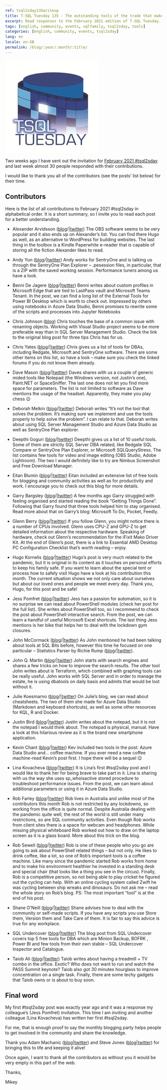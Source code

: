```yaml
---
ref: tsql2sday135writeup
title: T-SQL Tuesday 135 - The outstanding tools of the trade that make your job awesome – write-up
excerpt: Read responses to the February 2021 edition of T-SQL Tuesday.
tags: [english, community, events, sqlfamily, tsql2sday, tools]
categories: [english, community, events, tsql2sday]
lang: en
locale: en-GB
permalink: /blog/:year/:month/:title/
---
```


[![T-SQL Tuesday Logo](/assets/images/t-sql-tuesday-logo.jpg)](https://www.bronowski.it/blog/2021/02/t-sql-tuesday-135-the-outstanding-tools-of-the-trade-that-make-your-job-awesome/ "T-SQL Tuesday invitation")

Two weeks ago I have sent out the invitation for [February 2021 #tsql2sday](https://www.bronowski.it/blog/2021/02/t-sql-tuesday-135-the-outstanding-tools-of-the-trade-that-make-your-job-awesome/) and last week almost 30 people responded with their contributions.

I would like to thank you all of the contributors (see the posts’ list below) for their time.

## Contributors

Here is the list of all contributions to February 2021 #tsql2sday in alphabetical order. It is a short summary, so I invite you to read each post for a better understanding.

* Alexander Arvidsson ([blog](https://www.arcticdba.se/posts/t-sql-tuesday-135-tools-of-the-trade/)/|[twitter](https://twitter.com/arcticdba))
The OBS software seems to be very popular and it also ends up on Alexander’s list. You can find there Hugo as well, as an alternative to WordPress for building websites. The last thing in the toolbox is a Kindle Paperwhite e-reader that is capable of storing all the fiction Alexander likes to read.

* Andy Yun ([blog](https://sqlbek.wordpress.com/2021/02/09/t-sql-tuesday-135-tools-that-have-helped-me-the-most/)/|[twitter](https://twitter.com/SQLBek))
Andy works for SentryOne and is talking us through the SentryOne Plan Explorer – .pesession files, in particular, that is a ZIP with the saved working session. Performance tuners among us have a look.

* Benni De Jagere ([blog](https://bennidejagere.com/2021/02/t-sql-tuesday-135-my-tools-for-the-trade/)/|[twitter](https://twitter.com/BenniDeJagere))
Benni writes about custom profiles in Microsoft Edge that are tied to LastPass vault and Microsoft Teams Tenant. In the post, we can find a long list of the External Tools for Power BI Desktop which is worth to check out. Impressed by others using notebooks in Azure Data Studio, Benni promises to rewrite some of the scripts and processes into Jupyter Notebooks

* Chris Johnson ([blog](https://chrisjohnson120.com/2021/02/09/t-sql-tuesday-135-the-outstanding-tools-of-the-trade-that-make-your-job-awesome/))
Chris touches the base of a common issue with renaming objects. Working with Visual Studio project seems to be more preferable way than in SQL Server Management Studio. Check the link to the original blog post for three tips Chris has for us.

* Chris Yates ([blog](https://chrisyatessql.com/2021/02/09/t-sql-tuesday-135-the-outstanding-tools-of-the-trade-that-make-your-job-awesome/)/|[twitter](https://twitter.com/YatesSQL))
Chris gives us a list of tools for DBAs, including Redgate, Microsoft and SentryOne software. There are some other items on this list, so have a look – make sure you check the linked forums if you do not know them already.

* Dave Mason ([blog](https://itsalljustelectrons.blogspot.com/2021/02/t-sql-tuesday-135-outstanding-tools.html)/|[twitter](https://twitter.com/BeginTry))
Daves shares with us a couple of generic mided tools like Notepad (the Windows version, not Justin’s one), Paint.NET or SpaceSniffer. The last one does not let you find more space for parameters. The list is not limited to software as Dave mentions the usage of the headset. Apparently, they make you play chess 😉

* Deborah Melkin ([blog](https://debthedba.wordpress.com/2021/02/09/t-sql-tuesday-135-tools-of-the-trade/)/|[twitter](https://twitter.com/dgmelkin))
Deborah writes “It’s not the tool that solves the problem. It’s making sure we implement and use the tools properly to help solve the problem”. I can relate to that. Deborah writes about using SQL Server Management Studio and Azure Data Studio as well as SentryOne Plan explorer.

* Deepthi Goguri ([blog](https://dbanuggets.com/2021/02/09/t-sql-tuesday-135-tools-of-the-trade/)/|[twitter](https://twitter.com/dbanuggets))
Deepthi gives us a list of 10 useful tools. Some of them are strictly SQL Server DBA related, like Redgate SQL Compare or SentryOne Plan Explorer, or Microsoft SQLQueryStress. The list contains few tools for video and image editing (OBS Studio, Adobe Lightroom). The two I would definitely like to try are Nimbus Screenshot and Free Download Manager.

* Eitan Blumin ([blog](https://eitanblumin.com/2021/02/09/t-sql-tuesday-135-the-tools-of-my-trade/)/|[twitter](https://twitter.com/EitanBlumin))
Eitan included an extensive list of free tools for blogging and community activities as well as for productivity and work. I encourage you to check out this blog for more details.

* Garry Bargsley ([blog](https://garrybargsley.com/2021/02/09/t-sql-tuesday-135-tools-used-for-getting-organized/)/|[twitter](https://twitter.com/gbargsley))
A few months ago Garry struggled with feeling organised and started reading the book “Getting Things Done”. Following that Garry found that three tools helped him to stay organised. Read more about that on Garry’s blog: Microsoft To Do, Pocket, Feedly.

* Glenn Berry ([blog](https://glennsqlperformance.com/2021/02/09/t-sql-tuesday-135-tools-that-you-use/)/|[twitter](https://twitter.com/GlennAlanBerry))
If you follow Glenn, you might notice there is a number of CPUs involved. Glenn uses CPU-Z and GPU-Z to get detailed information about the respective hardware. Speaking of hardware, check out Glenn’s recommendation for the iFixit Mako Driver Kit. At the end of Glenn’s post, there is a link to Essential AMD Desktop PC Configuration Checklist that’s worth reading – enjoy.

* Hugo Kornelis ([blog](https://sqlserverfast.com/blog/hugo/2021/02/t-sql-tuesday-135-my-tools-to-stay-alive/)/|[twitter](https://twitter.com/Hugo_Kornelis))
Hugo’s post is very much related to the pandemic, but it is original in its content as it touches on personal efforts to keep his family safe. If you want to learn about the special tent or process how to safely visit Hugo have a look at his contribution this month. The current situation shows we not only care about ourselves but about our loved ones and people we meet every day. Thank you, Hugo, for this post and be safe!

* Jess Pomfret ([blog](https://jesspomfret.com/t-sql-tuesday-135/)/|[twitter](https://twitter.com/jpomfret))
Jess has a passion for automation, so it is no surprise we can read about PowerShell modules (check her post for the full list). She writes about PowerShell too, so I recommend to check the post about PowerShell interactive search. From the post, we can learn a handful of useful Microsoft Excel shortcuts. The last thing Jess mentions is her bike that helps her to deal with the lockdown gym closures.

* John McCormack ([blog](https://johnmccormack.it/2021/02/free-sql-tools-to-make-your-life-easier/)/|[twitter](https://twitter.com/actualjohn))
As John mentioned he had been talking about tools at SQL Bits before, however this time he focused on one particular – Statistics Parser by Richie Rump ([blog]()/|[twitter]()).

* John Q. Martin ([blog](https://jqmartin.info/2021/02/09/t-sql-tuesday-135-tools-of-the-trade/)/|[twitter](https://twitter.com/jqmtweets))
John starts with search engines and shares a few tricks on how to improve the search results. The other tool John writes about is Terraform, which combined with graphing tools can be really useful. John works with SQL Server and in order to manage the estate, he is using dbatools on daily basis and admits that would be lost without it.

* Julie Koesmarno ([blog](https://www.mssqlgirl.com/t-sql-tuesday-135-cheatsheet-as-a-learning-tool/)/|[twitter]())
On Julie’s blog, we can read about cheatsheets. The two of them she made for Azure Data Studio (Markdown and keyboard shortcuts), as well as some other resources for KQL, R and Docker.

* Justin Bird ([blog]()/|[twitter](https://twitter.com/MsSQLGirl))
Justin writes about the notepad, but it is not the notepad I would think about. The notepad is physical, manual. Have a look at this hilarious review as it is the brand new smartphone application.

* Kevin Chant ([blog](https://www.justinjbird.me/2021/tsql-tuesday-135/)/|[twitter](https://twitter.com/kevchant))
Kev included two tools in the post: Azure Data Studio and… coffee machine. If you ever need a new coffee machine-read Kevin’s post first. I hope there will be a sequel 😉

* Lina Kovacheva ([blog](https://linakovacheva.com/2021/02/09/t-sql-tuesday-135-the-outstanding-tools-of-the-trade-that-make-your-job-awesome/)/|[twitter](https://twitter.com/LKovacheva))
It is Lina’s first #tsql2sday post and I would like to thank her for being brave to take part in it. Lina is sharing with us the way she uses sp_whoisactive stored procedure to troubleshoot performance issues. From the post, we can learn about additional parameters or using it in Azure Data Studio.

* Rob Farley ([blog](http://blogs.lobsterpot.com.au/2021/02/09/adapting-the-tools-of-my-trade/)/|[twitter](https://twitter.com/rob_farley))
Rob lives in Australia and unlike most of the contributors this month Rob is not restricted by any lockdowns, so working from the office is quite normal. Despite Australia dealing with the pandemic quite well, the rest of the world is still under many restrictions, so are SQL community activities. Even though Rob works from client sites there is a space for webcam and headphones. While missing physical whiteboard Rob worked out how to draw on the laptop screen as it is a glass board. More about this trick on the blog.

* Rob Sewell ([blog](https://blog.robsewell.com/blog/tools/tsql2sday/tsql2sday-tooling/)/|[twitter](https://twitter.com/sqldbawithbeard))
Rob is one of these people who you go are going to ask about PowerShell related things – but not only. He likes to drink coffee, like a lot, so one of Rob’s important tools is a coffee machine. Like many since the pandemic started Rob works from home and to make his environment healthier he invested in a standing desk and special chair (that looks like a thing you see in the circus). Finally, Rob is a competitive person, so not being able to play cricket he figured out the cycling can help. With an online cycling system called Zwift he was cycling between ship wreaks and dinosaurs. Do not ask me – read the whole story on Rob’s blog.
PS: The most important “tool” is at the end of his post.

* Shane O’Neill ([blog](https://nocolumnname.blog/2021/02/09/t-sql-tuesday-134-the-outstanding-tools-of-the-trade-that-make-your-job-awesome/)/|[twitter](https://twitter.com/SOZDBA))
Shane advises how to deal with the community or self-made scripts. If you have any scripts you use Store them, Version them and Take Care of them. It is fair to say this advice is true for any workplace.

* SQL Undercover ([blog](https://sqlundercover.com/2021/02/09/t-sql-tuesday-135-the-tools-that-make-my-job-awesome/)/|[twitter](https://twitter.com/SQL_Undercover))
The blog post from SQL Undercover covers top 5 free tools for DBA which are Minion Backup, BOFRK , Power BI and few tools from their own stable – SQL Undercover Inspector and Catalogue.

* Taiob Ali ([blog](https://sqlworldwide.com/t-sql-tuesday-135-tools-not-touching-data/)/|[twitter](https://twitter.com/sqlworldwide))
Taiob writes about having a treadmill + TV combo in the office. Exotic? Who does not want to run and watch the PASS Summit keynote? Taiob also got 30 minutes hourglass to improve concentration on a single task. Finally, there are some techy gadgets that Taiob owns or is about to buy soon.

## Final word

My first #tsql2sday post was exactly year ago and it was a response my colleague’s (Jess Pomfret) invitation. This time I am inviting and another colleague (Lina Kovacheva) has written her first #tsql2sday.

For me, that is enough proof to say the monthly blogging party helps people to get involved in the community and share the knowledge.

Thank you Adam Machanic ([blog](http://dataeducation.com/)\|[twitter](https://twitter.com/AdamMachanic)) and Steve Jones ([blog](https://voiceofthedba.wordpress.com/)\|[twitter](https://twitter.com/way0utwest)) for bringing this to life and keeping it alive!

Once again, I want to thank all the contributors as without you it would be very empty in this part of the web.

Thanks,

Mikey
